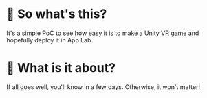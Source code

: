 # 🤔 So what's this?

It's a simple PoC to see how easy it is to make a Unity VR game and hopefully deploy it in App Lab.

# 🔮 What is it about?

If all goes well, you'll know in a few days. Otherwise, it won't matter!